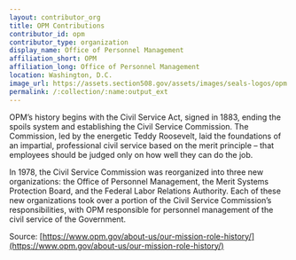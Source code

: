 ```yaml
---
layout: contributor_org
title: OPM Contributions
contributor_id: opm
contributor_type: organization
display_name: Office of Personnel Management
affiliation_short: OPM
affiliation_long: Office of Personnel Management
location: Washington, D.C.
image_url: https://assets.section508.gov/assets/images/seals-logos/opm.jpg
permalink: /:collection/:name:output_ext
---
```

OPM’s history begins with the Civil Service Act, signed in 1883, ending the spoils system and establishing the Civil Service Commission. The Commission, led by the energetic Teddy Roosevelt, laid the foundations of an impartial, professional civil service based on the merit principle – that employees should be judged only on how well they can do the job.

In 1978, the Civil Service Commission was reorganized into three new organizations: the Office of Personnel Management, the Merit Systems Protection Board, and the Federal Labor Relations Authority. Each of these new organizations took over a portion of the Civil Service Commission’s responsibilities, with OPM responsible for personnel management of the civil service of the Government. 

Source: [https://www.opm.gov/about-us/our-mission-role-history/](https://www.opm.gov/about-us/our-mission-role-history/)